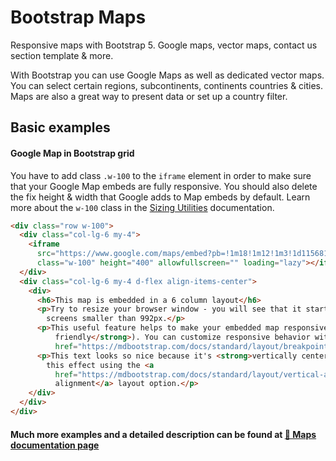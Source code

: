 # Bootstrap Maps

Responsive maps with Bootstrap 5. Google maps, vector maps, contact us section template & more.

With Bootstrap you can use Google Maps as well as dedicated vector maps. You can select certain regions, subcontinents, continents countries & cities. Maps are also a great way to present data or set up a country filter.

## Basic examples

#### Google Map in Bootstrap grid

You have to add class `.w-100` to the `iframe` element in order to make sure that your Google Map embeds are fully responsive. You should also delete the fix height & width that Google adds to Map embeds by default. Learn more about the `w-100` class in the [Sizing Utilities](https://mdbootstrap.com/docs/standard/utilities/sizing/) documentation.

```html
<div class="row w-100">
  <div class="col-lg-6 my-4">
    <iframe
      src="https://www.google.com/maps/embed?pb=!1m18!1m12!1m3!1d115681.29592731265!2d-77.47713270775661!3d25.0326996781907!2m3!1f0!2f0!3f0!3m2!1i1024!2i768!4f13.1!3m3!1m2!1s0x892f7c99b981dbc9%3A0x2aef01d3485e50d2!2sNassau%2C%20Bahamy!5e0!3m2!1spl!2spl!4v1624445118063!5m2!1spl!2spl"
      class="w-100" height="400" allowfullscreen="" loading="lazy"></iframe>
  </div>
  <div class="col-lg-6 my-4 d-flex align-items-center">
    <div>
      <h6>This map is embedded in a 6 column layout</h6>
      <p>Try to resize your browser window - you will see that it starts to take up 12 columns on
        screens smaller than 992px.</p>
      <p>This useful feature helps to make your embedded map responsive (<strong>mobile
          friendly</strong>). You can customize responsive behavior with the use of <a
          href="https://mdbootstrap.com/docs/standard/layout/breakpoints/">breakpoints</a>.</p>
      <p>This text looks so nice because it's <strong>vertically centered</strong> you can achieve
        this effect using the <a
          href="https://mdbootstrap.com/docs/standard/layout/vertical-alignment/">vertical
          alignment</a> layout option.</p>
    </div>
  </div>
</div>
```

#### Much more examples and a detailed description can be found at [📄 Maps documentation page](https://mdbootstrap.com/docs/standard/extended/maps/)
